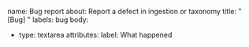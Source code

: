 name: Bug report
about: Report a defect in ingestion or taxonomy
title: "[Bug] <short>"
labels: bug
body:
  - type: textarea
    attributes:
      label: What happened
